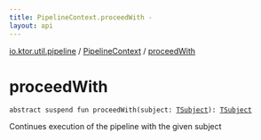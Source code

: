```yaml
---
title: PipelineContext.proceedWith - 
layout: api
---
```


<div class='api-docs-breadcrumbs'><a href="../index.html">io.ktor.util.pipeline</a> / <a href="index.html">PipelineContext</a> / <a href="./proceed-with.html">proceedWith</a></div>

# proceedWith

<div class="signature"><code><span class="keyword">abstract</span> <span class="keyword">suspend</span> <span class="keyword">fun </span><span class="identifier">proceedWith</span><span class="symbol">(</span><span class="parameterName" id="io.ktor.util.pipeline.PipelineContext$proceedWith(io.ktor.util.pipeline.PipelineContext.TSubject)/subject">subject</span><span class="symbol">:</span>&nbsp;<a href="index.html#TSubject"><span class="identifier">TSubject</span></a><span class="symbol">)</span><span class="symbol">: </span><a href="index.html#TSubject"><span class="identifier">TSubject</span></a></code></div>

Continues execution of the pipeline with the given subject

